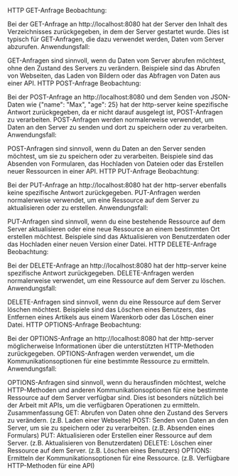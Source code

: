 HTTP GET-Anfrage
Beobachtung:

Bei der GET-Anfrage an http://localhost:8080 hat der Server den Inhalt des Verzeichnisses zurückgegeben, in dem der Server gestartet wurde. Dies ist typisch für GET-Anfragen, die dazu verwendet werden, Daten vom Server abzurufen.
Anwendungsfall:

GET-Anfragen sind sinnvoll, wenn du Daten vom Server abrufen möchtest, ohne den Zustand des Servers zu verändern. Beispiele sind das Abrufen von Webseiten, das Laden von Bildern oder das Abfragen von Daten aus einer API.
HTTP POST-Anfrage
Beobachtung:

Bei der POST-Anfrage an http://localhost:8080 und dem Senden von JSON-Daten wie {"name": "Max", "age": 25} hat der http-server keine spezifische Antwort zurückgegeben, da er nicht darauf ausgelegt ist, POST-Anfragen zu verarbeiten. POST-Anfragen werden normalerweise verwendet, um Daten an den Server zu senden und dort zu speichern oder zu verarbeiten.
Anwendungsfall:

POST-Anfragen sind sinnvoll, wenn du Daten an den Server senden möchtest, um sie zu speichern oder zu verarbeiten. Beispiele sind das Absenden von Formularen, das Hochladen von Dateien oder das Erstellen neuer Ressourcen in einer API.
HTTP PUT-Anfrage
Beobachtung:

Bei der PUT-Anfrage an http://localhost:8080 hat der http-server ebenfalls keine spezifische Antwort zurückgegeben. PUT-Anfragen werden normalerweise verwendet, um eine Ressource auf dem Server zu aktualisieren oder zu erstellen.
Anwendungsfall:

PUT-Anfragen sind sinnvoll, wenn du eine bestehende Ressource auf dem Server aktualisieren oder eine neue Ressource an einem bestimmten Ort erstellen möchtest. Beispiele sind das Aktualisieren von Benutzerdaten oder das Hochladen einer neuen Version einer Datei.
HTTP DELETE-Anfrage
Beobachtung:

Bei der DELETE-Anfrage an http://localhost:8080 hat der http-server keine spezifische Antwort zurückgegeben. DELETE-Anfragen werden normalerweise verwendet, um eine Ressource auf dem Server zu löschen.
Anwendungsfall:

DELETE-Anfragen sind sinnvoll, wenn du eine Ressource auf dem Server löschen möchtest. Beispiele sind das Löschen eines Benutzers, das Entfernen eines Artikels aus einem Warenkorb oder das Löschen einer Datei.
HTTP OPTIONS-Anfrage
Beobachtung:

Bei der OPTIONS-Anfrage an http://localhost:8080 hat der http-server möglicherweise Informationen über die unterstützten HTTP-Methoden zurückgegeben. OPTIONS-Anfragen werden verwendet, um die Kommunikationsoptionen für eine bestimmte Ressource zu ermitteln.
Anwendungsfall:

OPTIONS-Anfragen sind sinnvoll, wenn du herausfinden möchtest, welche HTTP-Methoden und anderen Kommunikationsoptionen für eine bestimmte Ressource auf dem Server verfügbar sind. Dies ist besonders nützlich bei der Arbeit mit APIs, um die verfügbaren Operationen zu ermitteln.
Zusammenfassung
GET: Abrufen von Daten ohne den Zustand des Servers zu verändern. (z.B. Laden einer Webseite)
POST: Senden von Daten an den Server, um sie zu speichern oder zu verarbeiten. (z.B. Absenden eines Formulars)
PUT: Aktualisieren oder Erstellen einer Ressource auf dem Server. (z.B. Aktualisieren von Benutzerdaten)
DELETE: Löschen einer Ressource auf dem Server. (z.B. Löschen eines Benutzers)
OPTIONS: Ermitteln der Kommunikationsoptionen für eine Ressource. (z.B. Verfügbare HTTP-Methoden für eine API)
